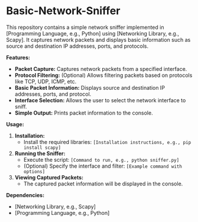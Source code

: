 # Basic-Network-Sniffer


This repository contains a simple network sniffer implemented in [Programming Language, e.g., Python] using [Networking Library, e.g., Scapy]. It captures network packets and displays basic information such as source and destination IP addresses, ports, and protocols.

**Features:**

* **Packet Capture:** Captures network packets from a specified interface.
* **Protocol Filtering:** (Optional) Allows filtering packets based on protocols like TCP, UDP, ICMP, etc.
* **Basic Packet Information:** Displays source and destination IP addresses, ports, and protocol.
* **Interface Selection:** Allows the user to select the network interface to sniff.
* **Simple Output:** Prints packet information to the console.

**Usage:**

1.  **Installation:**
    * Install the required libraries: `[Installation instructions, e.g., pip install scapy]`
2.  **Running the Sniffer:**
    * Execute the script: `[Command to run, e.g., python sniffer.py]`
    * (Optional) Specify the interface and filter: `[Example command with options]`
3.  **Viewing Captured Packets:**
    * The captured packet information will be displayed in the console.

**Dependencies:**

* [Networking Library, e.g., Scapy]
* [Programming Language, e.g., Python]

